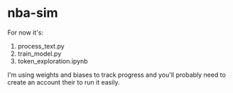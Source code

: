# nba-sim

For now it's:

1. process_text.py
2. train_model.py
3. token_exploration.ipynb

I'm using weights and biases to track progress and you'll probably need to create an account their to run it easily.
